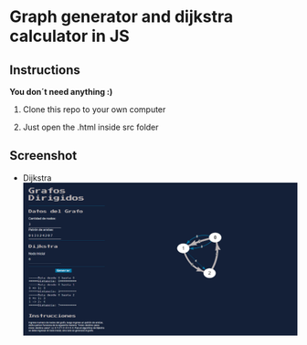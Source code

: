 # Graph generator and dijkstra calculator in JS
## Instructions
**You don´t need anything :)**
1. Clone this repo to your own computer

2. Just open the .html inside src folder

## Screenshot
- Dijkstra
![](docs/grafos.png)
